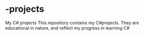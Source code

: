# -projects
My C# projects
This repository contains my C#projects. They are educational in nature, and reflect my progress in learning C#
